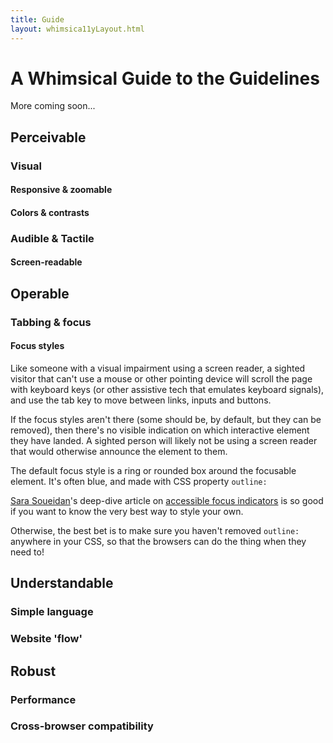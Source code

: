 ```yaml
---
title: Guide
layout: whimsica11yLayout.html
---
```


# A Whimsical Guide to the Guidelines
More coming soon...

## Perceivable
### Visual
#### Responsive & zoomable
#### Colors & contrasts
### Audible & Tactile
#### Screen-readable

## Operable
### Tabbing & focus
#### Focus styles

Like someone with a visual impairment using a screen reader, a sighted visitor that can't use a mouse or other pointing device will scroll the page with keyboard keys (or other assistive tech that emulates keyboard signals), and use the tab key to move between links, inputs and buttons.

If the focus styles aren't there (some should be, by default, but they can be removed), then there's no visible indication on which interactive element they have landed. A sighted person will likely not be using a screen reader that would otherwise announce the element to them.

The default focus style is a ring or rounded box around the focusable element. It's often blue, and made with CSS property `outline:`

[Sara Soueidan](https://www.sarasoueidan.com/)'s deep-dive article on [accessible focus indicators](https://www.sarasoueidan.com/blog/focus-indicators/) is so good if you want to know the very best way to style your own.

Otherwise, the best bet is to make sure you haven't removed `outline:` anywhere in your CSS, so that the browsers can do the thing when they need to!

## Understandable
### Simple language
### Website 'flow'

## Robust
### Performance
### Cross-browser compatibility